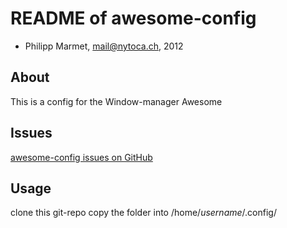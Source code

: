 README of awesome-config
=================

* Philipp Marmet, mail@nytoca.ch, 2012


About
-----

This is a config for the Window-manager Awesome

Issues
------

[awesome-config issues on GitHub]

Usage
-----

clone this git-repo
copy the folder into /home/*username*/.config/


[awesome-config issues on GitHub]: http://github.com/Nytoca/cawesome-config/issues
